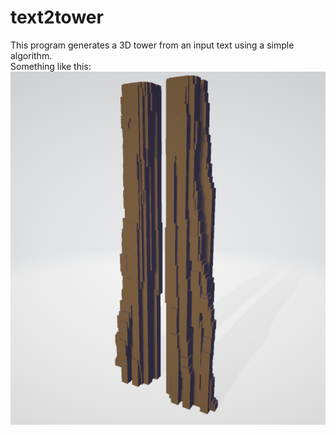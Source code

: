 # text2tower

This program generates a 3D tower from an input text using a simple algorithm.    
Something like this:
![](https://github.com/Arotte/text2tower/blob/master/imgs/towers1.png)
